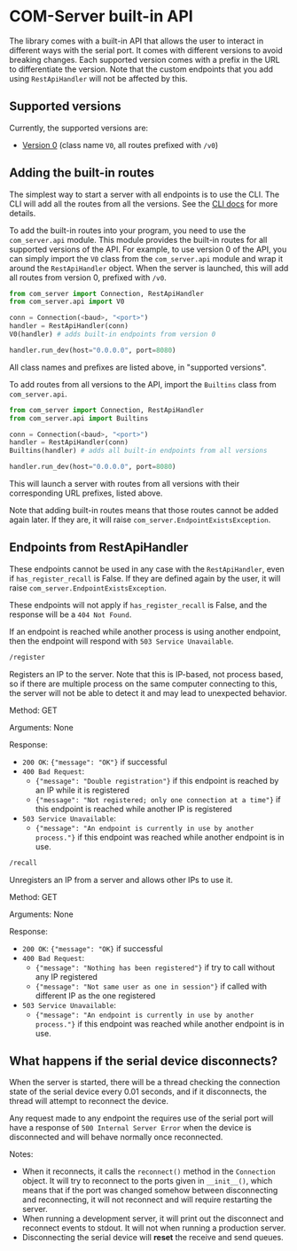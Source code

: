 # COM-Server built-in API

The library comes with a built-in API that allows the user to interact in different ways with the serial port. It comes with different versions to avoid breaking changes. Each supported version comes with a prefix in the URL to differentiate the version. Note that the custom endpoints that you add using `RestApiHandler` will not be affected by this.

## Supported versions

Currently, the supported versions are:

- [Version 0](../server/v0) (class name `V0`, all routes prefixed with `/v0`)

## Adding the built-in routes

The simplest way to start a server with all endpoints is to use the CLI. The CLI will add all the routes from all the versions. See the [CLI docs](../guide/cli) for more details.

To add the built-in routes into your program, you need to use the `com_server.api` module. This module provides the built-in routes for all supported versions of the API. For example, to use version 0 of the API, you can simply import the `V0` class from the `com_server.api` module and wrap it around the `RestApiHandler` object. When the server is launched, this will add all routes from version 0, prefixed with `/v0`.

```py
from com_server import Connection, RestApiHandler
from com_server.api import V0

conn = Connection(<baud>, "<port>")
handler = RestApiHandler(conn)
V0(handler) # adds built-in endpoints from version 0

handler.run_dev(host="0.0.0.0", port=8080)
```

All class names and prefixes are listed above, in "supported versions".

To add routes from all versions to the API, import the `Builtins` class from `com_server.api`.

```py
from com_server import Connection, RestApiHandler
from com_server.api import Builtins

conn = Connection(<baud>, "<port>")
handler = RestApiHandler(conn)
Builtins(handler) # adds all built-in endpoints from all versions

handler.run_dev(host="0.0.0.0", port=8080)
```

This will launch a server with routes from all versions with their corresponding URL prefixes, listed above.

Note that adding built-in routes means that those routes cannot be added again later. If they are, it will raise `com_server.EndpointExistsException`.

## Endpoints from RestApiHandler

These endpoints cannot be used in any case with the `RestApiHandler`, even if `has_register_recall` is False. If they are defined again by the user, it will raise `com_server.EndpointExistsException`.

These endpoints will not apply if `has_register_recall` is False, and the response will be a `404 Not Found`.

If an endpoint is reached while another process is using another endpoint, then the endpoint will respond with `503 Service Unavailable`.

```txt
/register
```

Registers an IP to the server. Note that this is IP-based, not
process based, so if there are multiple process on the same computer
connecting to this, the server will not be able to detect it and may
lead to unexpected behavior.

Method: GET

Arguments:
    None

Response:

- `200 OK`: `{"message": "OK"}` if successful
- `400 Bad Request`: 
    - `{"message": "Double registration"}` if this endpoint is reached by an IP while it is registered
    - `{"message": "Not registered; only one connection at a time"}` if this endpoint is reached while another IP is registered
- `503 Service Unavailable`:
    - `{"message": "An endpoint is currently in use by another process."}` if this endpoint was reached while another endpoint is in use.

```txt
/recall
```

Unregisters an IP from a server and allows other IPs to use it.

Method: GET

Arguments:
    None

Response:

- `200 OK`: `{"message": "OK}` if successful
- `400 Bad Request`:
    - `{"message": "Nothing has been registered"}` if try to call without any IP registered
    - `{"message": "Not same user as one in session"}` if called with different IP as the one registered
- `503 Service Unavailable`:
    - `{"message": "An endpoint is currently in use by another process."}` if this endpoint was reached while another endpoint is in use.

## What happens if the serial device disconnects?

When the server is started, there will be a thread checking the connection state of the serial device every 0.01 seconds, and if it disconnects, the thread will attempt to reconnect the device.

Any request made to any endpoint the requires use of the serial port will have a response of `500 Internal Server Error` when the device is disconnected and will behave normally once reconnected.

Notes:

- When it reconnects, it calls the `reconnect()` method in the `Connection` object. It will try to reconnect to the ports given in `__init__()`, which means that if the port was changed somehow between disconnecting and reconnecting, it will not reconnect and will require restarting the server.
- When running a development server, it will print out the disconnect and reconnect events to stdout. It will not when running a production server.
- Disconnecting the serial device will **reset** the receive and send queues.

